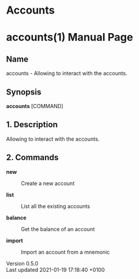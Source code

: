 # Accounts

<div id="header">
<h1>accounts(1) Manual Page</h1>
<h2 id="_name">Name</h2>
<div class="sectionbody">
<p>accounts - Allowing to interact with the accounts.</p>
</div>
</div>
<div id="content">
<div class="sect1">
<h2 id="_synopsis">Synopsis</h2>
<div class="sectionbody">
<div class="paragraph">
<p><strong>accounts</strong> [COMMAND]</p>
</div>
</div>
</div>
<div class="sect1">
<h2 id="_description">1. Description</h2>
<div class="sectionbody">
<div class="paragraph">
<p>Allowing to interact with the accounts.</p>
</div>
</div>
</div>
<div class="sect1">
<h2 id="_commands">2. Commands</h2>
<div class="sectionbody">
<div class="dlist">
<dl>
<dt class="hdlist1"><strong>new</strong></dt>
<dd>
<p>Create a new account</p>
</dd>
<dt class="hdlist1"><strong>list</strong></dt>
<dd>
<p>List all the existing accounts</p>
</dd>
<dt class="hdlist1"><strong>balance</strong></dt>
<dd>
<p>Get the balance of an account</p>
</dd>
<dt class="hdlist1"><strong>import</strong></dt>
<dd>
<p>Import an account from a mnemonic</p>
</dd>
</dl>
</div>
</div>
</div>
</div>
<div id="footer">
<div id="footer-text">
Version 0.5.0<br>
Last updated 2021-01-19 17:18:40 +0100
</div>
</div>
